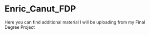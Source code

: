 # Enric_Canut_FDP

Here you can find additional material I will be uploading from my Final Degree Project
